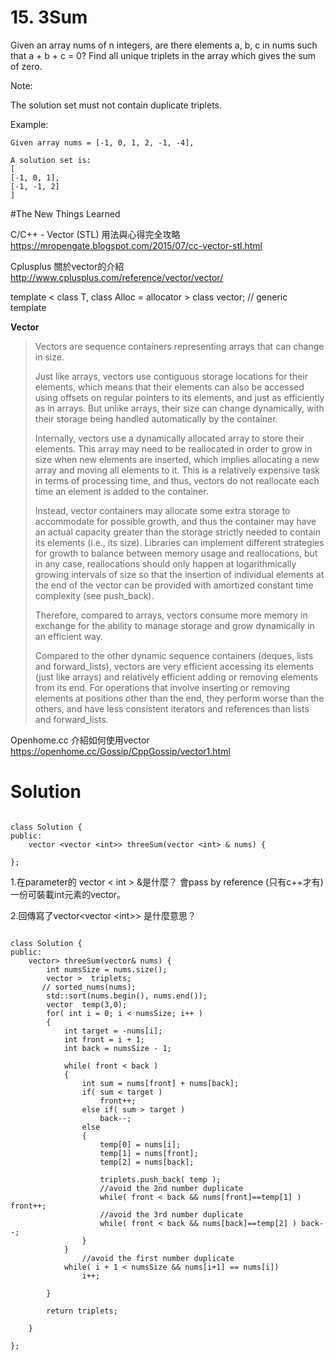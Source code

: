 # 15. 3Sum

Given an array nums of n integers, are there elements a, b, c in nums such that a + b + c = 0? Find all unique triplets in the array which gives the sum of zero.

Note:

The solution set must not contain duplicate triplets.

Example:

	Given array nums = [-1, 0, 1, 2, -1, -4],

	A solution set is:
	[
  	[-1, 0, 1],
  	[-1, -1, 2]
	]
#The New Things Learned


C/C++ - Vector (STL) 用法與心得完全攻略 
<https://mropengate.blogspot.com/2015/07/cc-vector-stl.html>

Cplusplus 關於vector的介紹
<http://www.cplusplus.com/reference/vector/vector/>

template < class T, class Alloc = allocator<T> > class vector; // generic template

**Vector**
> 		
> 	Vectors are sequence containers representing arrays that can change in size.
> 		
> 	Just like arrays, vectors use contiguous storage locations for their elements, which means that their elements can also be accessed using offsets on regular pointers to its elements, and just as efficiently as in arrays. But unlike arrays, their size can change dynamically, with their storage being handled automatically by the container.
> 		
> 	Internally, vectors use a dynamically allocated array to store their elements. This array may need to be reallocated in order to grow in size when new elements are inserted, which implies allocating a new array and moving all elements to it. This is a relatively expensive task in terms of processing time, and thus, vectors do not reallocate each time an element is added to the container.
> 		
> 	Instead, vector containers may allocate some extra storage to accommodate for possible growth, and thus the container may have an actual capacity greater than the storage strictly needed to contain its elements (i.e., its size). Libraries can implement different strategies for growth to balance between memory usage and reallocations, but in any case, reallocations should only happen at logarithmically growing intervals of size so that the insertion of individual elements at the end of the vector can be provided with amortized constant time complexity (see push_back).
> 		
> 	Therefore, compared to arrays, vectors consume more memory in exchange for the ability to manage storage and grow dynamically in an efficient way.
> 		
> 	Compared to the other dynamic sequence containers (deques, lists and forward_lists), vectors are very efficient accessing its elements (just like arrays) and relatively efficient adding or removing elements from its end. For operations that involve inserting or removing elements at positions other than the end, they perform worse than the others, and have less consistent iterators and references than lists and forward_lists.


Openhome.cc 介紹如何使用vector
<https://openhome.cc/Gossip/CppGossip/vector1.html>
# Solution 
<pre><code>
class Solution {
public:
    vector &lt;vector &lt;int&gt;&gt; threeSum(vector &lt;int&gt; & nums) {       
 
};
</code></pre>


1.在parameter的 vector \< int \> &是什麼？
會pass by reference (只有c++才有)一份可裝載int元素的vector。

2.回傳寫了vector&lt;vector &lt;int&gt;&gt; 是什麼意思？

<pre><code>
class Solution {
public:
    vector<vector<int>> threeSum(vector<int>& nums) {
        int numsSize = nums.size();
        vector<vector<int> >  triplets;
       // sorted_nums(nums);    
        std::sort(nums.begin(), nums.end());
        vector <int> temp(3,0);
        for( int i = 0; i < numsSize; i++ )
        {
            int target = -nums[i];
            int front = i + 1;
            int back = numsSize - 1;
            
            while( front < back )
            {
                int sum = nums[front] + nums[back];
                if( sum < target )
                    front++;
                else if( sum > target )
                    back--;
                else
                {    
                    temp[0] = nums[i];
                    temp[1] = nums[front];
                    temp[2] = nums[back];
                    
                    triplets.push_back( temp );
                    //avoid the 2nd number duplicate
                    while( front < back && nums[front]==temp[1] ) front++;
                    //avoid the 3rd number duplicate
                    while( front < back && nums[back]==temp[2] ) back--;
                }
            }
            	//avoid the first number duplicate
            while( i + 1 < numsSize && nums[i+1] == nums[i])
                i++;  
            
        }
        
        return triplets;
        
    }

};
</code></pre>
